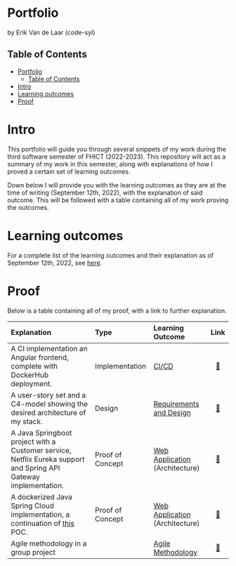 # Portfolio
 by Erik Van de Laar (code-syl)

## Table of Contents
- [Portfolio](#portfolio)
  - [Table of Contents](#table-of-contents)
- [Intro](#intro)
- [Learning outcomes](#learning-outcomes)
- [Proof](#proof)

# Intro

This portfolio will guide you through several snippets of my work during the third software semester of FHICT (2022-2023). This repository will act as a summary of my work in this semester, along with explanations of how I proved a certain set of learning 
outcomes.

Down below I will provide you with the learning outcomes as they are at the time of writing (September 12th, 2022), with the explanation of said outcome. This will be followed with a table containing all of my work proving the outcomes.

# Learning outcomes

For a complete list of the learning outcomes and their explanation as of September 12th, 2022, see [here](/dict/learning-outcomes.md).

# Proof

Below is a table containing all of my proof, with a link to further explanation.

| Explanation | Type | Learning Outcome | Link |
|:------------|:-----|:-----------------|:----:|
| A CI implementation an Angular frontend, complete with DockerHub deployment. | Implementation | [CI/CD](dict/learning-outcomes.md#cicd) | [🔗](docs/proof/1-ci-angular.md) |
| A user-story set and a C4-model showing the desired architecture of my stack. | Design | [Requirements and Design](dict/learning-outcomes.md#requirements-and-design) | [🔗](docs/proof/2-c4-model.md) |
| A Java Springboot project with a Customer service, Netflix Eureka support and Spring API Gateway implementation. | Proof of Concept | [Web Application](dict/learning-outcomes.md#web-application) (Architecture) | [🔗](docs/proof/3-poc-java-customer-service.md) |
| A dockerized Java Spring Cloud implementation, a continuation of [this](docs/proof/3-poc-java-customer-service.md) POC. | Proof of Concept | [Web Application](dict/learning-outcomes.md#web-application) (Architecture) | [🔗](docs/proof/4-poc-dockerized-java-customer-services.md) |
| Agile methodology in a group project | | [Agile Methodology](dict/learning-outcomes.md#agile-methodology) | [🔗](docs/proof/5-agile-group-project.md) |
